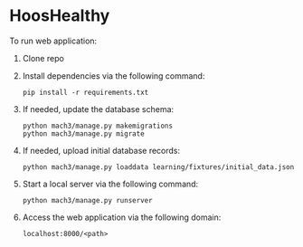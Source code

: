 # HoosHealthy

To run web application:

1. Clone repo
2. Install dependencies via the following command:
	
	```shell
	pip install -r requirements.txt
	```
3. If needed, update the database schema:
	
	```shell
	python mach3/manage.py makemigrations
	python mach3/manage.py migrate
	```
4. If needed, upload initial database records:
	
	```shell
	python mach3/manage.py loaddata learning/fixtures/initial_data.json
	```
5. Start a local server via the following command:
	
	```shell
	python mach3/manage.py runserver
	```
6. Access the web application via the following domain:
	
	```localhost:8000/<path>```
		
